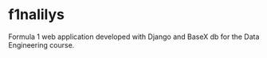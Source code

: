 # f1nalilys
Formula 1 web application developed with Django and BaseX db for the Data Engineering course.
